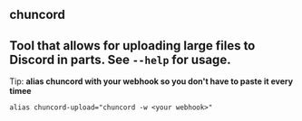 ## chuncord
Tool that allows for uploading large files to Discord in parts.
See `--help` for usage.
---
Tip: **alias chuncord with your webhook so you don't have to paste it every timee**
```
alias chuncord-upload="chuncord -w <your webhook>"
```